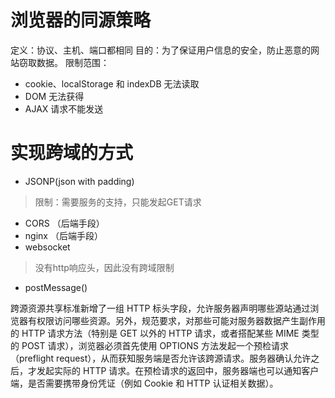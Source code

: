 # 浏览器的同源策略
定义：协议、主机、端口都相同
目的：为了保证用户信息的安全，防止恶意的网站窃取数据。
限制范围：
- cookie、localStorage 和 indexDB 无法读取
- DOM 无法获得
- AJAX 请求不能发送

# 实现跨域的方式
- JSONP(json with padding)
> 限制：需要服务的支持，只能发起GET请求
- CORS （后端手段）
- nginx （后端手段）
- websocket
> 没有http响应头，因此没有跨域限制
- postMessage()

跨源资源共享标准新增了一组 HTTP 标头字段，允许服务器声明哪些源站通过浏览器有权限访问哪些资源。另外，规范要求，对那些可能对服务器数据产生副作用的 HTTP 请求方法（特别是 GET 以外的 HTTP 请求，或者搭配某些 MIME 类型的 POST 请求），浏览器必须首先使用 OPTIONS 方法发起一个预检请求（preflight request），从而获知服务端是否允许该跨源请求。服务器确认允许之后，才发起实际的 HTTP 请求。在预检请求的返回中，服务器端也可以通知客户端，是否需要携带身份凭证（例如 Cookie 和 HTTP 认证相关数据）。
